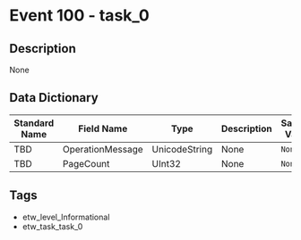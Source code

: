 # Event 100 - task_0

## Description
None

## Data Dictionary
|Standard Name|Field Name|Type|Description|Sample Value|
|---|---|---|---|---|
|TBD|OperationMessage|UnicodeString|None|`None`|
|TBD|PageCount|UInt32|None|`None`|

## Tags
* etw_level_Informational
* etw_task_task_0